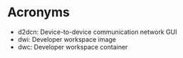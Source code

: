 # Acronyms
- d2dcn: Device-to-device communication network GUI
- dwi: Developer workspace image
- dwc: Developer workspace container
